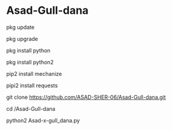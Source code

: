 # Asad-Gull-dana





pkg update

pkg upgrade

pkg install python

pkg install python2 

pip2 install mechanize

pipi2 install requests

git clone https://github.com/ASAD-SHER-06/Asad-Gull-dana.git

cd /Asad-Gull-dana

python2 Asad-x-gull_dana.py
